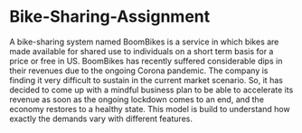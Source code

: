 # Bike-Sharing-Assignment
A bike-sharing system named BoomBikes is a service in which bikes are made available for shared use to individuals on a short term basis for a price or free in US. BoomBikes has recently suffered considerable dips in their revenues due to the ongoing Corona pandemic. The company is finding it very difficult to sustain in the current market scenario. So, it has decided to come up with a mindful business plan to be able to accelerate its revenue as soon as the ongoing lockdown comes to an end, and the economy restores to a healthy state. This model is build to understand how exactly the demands vary with different features.
